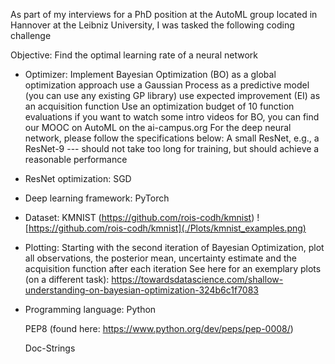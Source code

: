As part of my interviews for a PhD position at the AutoML group located in
Hannover at the Leibniz University, I was tasked the following coding challenge

Objective: Find the optimal learning rate of a neural network

* Optimizer: Implement Bayesian Optimization (BO) as a global optimization
    approach use a Gaussian Process as a predictive model (you can use any
    existing GP library) use expected improvement (EI) as an acquisition
    function Use an optimization budget of 10 function evaluations if you
    want to watch some intro videos for BO, you can find our MOOC on AutoML
    on the ai-campus.org For the deep neural network, please follow the
    specifications below: A small ResNet, e.g., a ResNet-9 --- should not take
    too long for training, but should achieve a reasonable performance

* ResNet optimization: SGD

* Deep learning framework: PyTorch

* Dataset: KMNIST (https://github.com/rois-codh/kmnist)
    ![https://github.com/rois-codh/kmnist](./Plots/kmnist_examples.png)

* Plotting: Starting with the second iteration of Bayesian Optimization, 
    plot all
    observations, the posterior mean, uncertainty estimate and the acquisition
    function after each iteration See here for an exemplary plots (on a 
    different task):
    https://towardsdatascience.com/shallow-understanding-on-bayesian-optimization-324b6c1f7083

* Programming language:
    Python
  
    PEP8 (found here: https://www.python.org/dev/peps/pep-0008/)
  
    Doc-Strings
